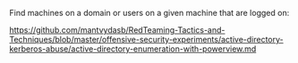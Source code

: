 Find machines on a domain or users on a given machine that are logged on:

https://github.com/mantvydasb/RedTeaming-Tactics-and-Techniques/blob/master/offensive-security-experiments/active-directory-kerberos-abuse/active-directory-enumeration-with-powerview.md